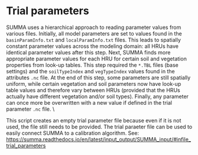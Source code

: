 # Trial parameters
SUMMA uses a hierarchical approach to reading parameter values from various files. Initially, all model parameters are set to values found in the `basinParamInfo.txt` and `localParamInfo.txt` files. This leads to spatially constant parameter values across the modeling domain: all HRUs have identical parameter values after this step. Next, SUMMA finds more appropriate parameter values for each HRU for certain soil and vegetation properties from look-up tables. This step required the `*.TBL` files (base settings) and the `soilTypeIndex` and `vegTypeIndex` values found in the attributes `.nc` file. At the end of this step, some parameters are still spatially uniform, while certain vegetation and soil parameters now have look-up table values and therefore vary between HRUs (provided that the HRUs actually have different vegetation and/or soil types). Finally, any parameter can once more be overwritten with a new value if defined in the trial parameter `.nc` file. \

This script creates an empty trial parameter file because even if it is not used, the file still needs to be provided. The trial paraeter file can be used to easily connect SUMMA to a calibration algorithm. See: https://summa.readthedocs.io/en/latest/input_output/SUMMA_input/#infile_trial_parameters